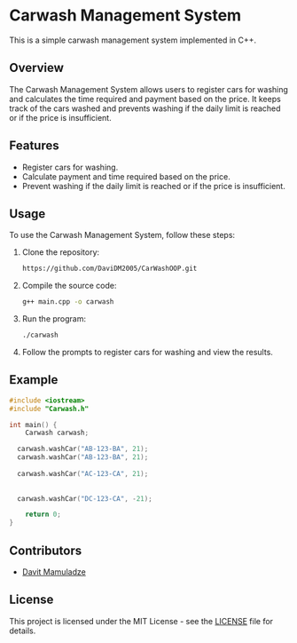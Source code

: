 # Carwash Management System

This is a simple carwash management system implemented in C++.

## Overview

The Carwash Management System allows users to register cars for washing and calculates the time required and payment based on the price. It keeps track of the cars washed and prevents washing if the daily limit is reached or if the price is insufficient.

## Features

- Register cars for washing.
- Calculate payment and time required based on the price.
- Prevent washing if the daily limit is reached or if the price is insufficient.

## Usage

To use the Carwash Management System, follow these steps:

1. Clone the repository:

    ```bash
    https://github.com/DaviDM2005/CarWashOOP.git
    ```

2. Compile the source code:

    ```bash
    g++ main.cpp -o carwash
    ```

3. Run the program:

    ```bash
    ./carwash
    ```

4. Follow the prompts to register cars for washing and view the results.

## Example

```cpp
#include <iostream>
#include "Carwash.h"

int main() {
    Carwash carwash;

  carwash.washCar("AB-123-BA", 21);
  carwash.washCar("AB-123-BA", 21);
  
  carwash.washCar("AC-123-CA", 21);
  
  
  carwash.washCar("DC-123-CA", -21);

    return 0;
}
```

## Contributors

- [Davit Mamuladze](mamuladzedavid.netlify.app)

## License

This project is licensed under the MIT License - see the [LICENSE](LICENSE) file for details.
